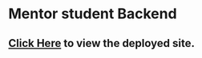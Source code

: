 #  Mentor student Backend

## [Click Here](https://node-mentor-assign-api.herokuapp.com/) to view the deployed site.
